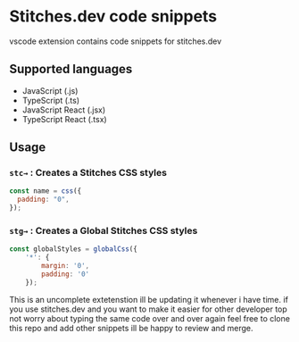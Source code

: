 # Stitches.dev code snippets

vscode extension contains code snippets for stitches.dev

## Supported languages

- JavaScript (.js)
- TypeScript (.ts)
- JavaScript React (.jsx)
- TypeScript React (.tsx)

## Usage

### `stc→` : **Creates a Stitches CSS styles**

```js
const name = css({
  padding: "0",
});
```

### `stg→` : **Creates a Global Stitches CSS styles**

```js
const globalStyles = globalCss({
    '*': {
        margin: '0',
        padding: '0'
    });
```

This is an uncomplete extetenstion ill be updating it whenever i have time. if you use stitches.dev and you want to make it easier for other developer top not worry about typing the same code over and over again feel free to clone this repo and add other snippets ill be happy to review and merge.
